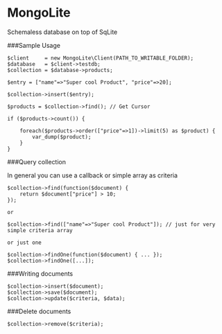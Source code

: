 MongoLite
=========

Schemaless database on top of SqLite

###Sample Usage

    $client     = new MongoLite\Client(PATH_TO_WRITABLE_FOLDER);
    $database   = $client->testdb;
    $collection = $database->products;

    $entry = ["name"=>"Super cool Product", "price"=>20];

    $collection->insert($entry);

    $products = $collection->find(); // Get Cursor

    if ($products->count()) {
        
        foreach($products->order(["price"=>1])->limit(5) as $product) {
            var_dump($product);
        }
    }



###Query collection

In general you can use a callback or simple array as criteria

    $collection->find(function($document) {
        return $document["price"] > 10;
    });

    or

    $collection->find(["name"=>"Super cool Product"]); // just for very simple criteria array

    or just one

    $collection->findOne(function($document) { ... });
    $collection->findOne([...]);

###Writing documents

    $collection->insert($document);
    $collection->save($document);
    $collection->update($criteria, $data);

###Delete documents
    
    $collection->remove($criteria);